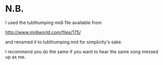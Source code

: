 # N.B.

I used the tubthumping midi file available from 

http://www.midiworld.com/files/175/

and renamed it to tubthumping.mid for simplicity's sake.

I recommend you do the same if you want to hear the same song messed up as me.
